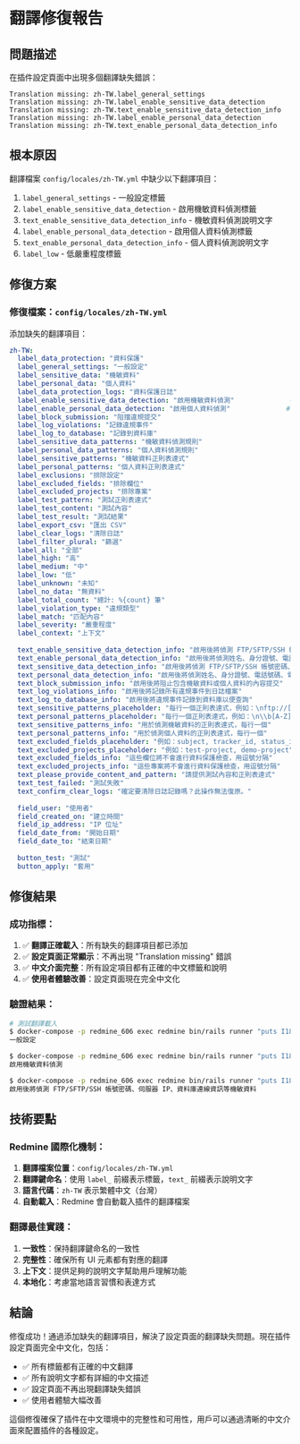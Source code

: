 # 翻譯修復報告

## 問題描述

在插件設定頁面中出現多個翻譯缺失錯誤：

```
Translation missing: zh-TW.label_general_settings
Translation missing: zh-TW.label_enable_sensitive_data_detection
Translation missing: zh-TW.text_enable_sensitive_data_detection_info
Translation missing: zh-TW.label_enable_personal_data_detection
Translation missing: zh-TW.text_enable_personal_data_detection_info
```

## 根本原因

翻譯檔案 `config/locales/zh-TW.yml` 中缺少以下翻譯項目：

1. `label_general_settings` - 一般設定標籤
2. `label_enable_sensitive_data_detection` - 啟用機敏資料偵測標籤
3. `text_enable_sensitive_data_detection_info` - 機敏資料偵測說明文字
4. `label_enable_personal_data_detection` - 啟用個人資料偵測標籤
5. `text_enable_personal_data_detection_info` - 個人資料偵測說明文字
6. `label_low` - 低嚴重程度標籤

## 修復方案

### 修復檔案：`config/locales/zh-TW.yml`

添加缺失的翻譯項目：

```yaml
zh-TW:
  label_data_protection: "資料保護"
  label_general_settings: "一般設定"                                    # 新增
  label_sensitive_data: "機敏資料"
  label_personal_data: "個人資料"
  label_data_protection_logs: "資料保護日誌"
  label_enable_sensitive_data_detection: "啟用機敏資料偵測"              # 新增
  label_enable_personal_data_detection: "啟用個人資料偵測"              # 新增
  label_block_submission: "阻擋違規提交"
  label_log_violations: "記錄違規事件"
  label_log_to_database: "記錄到資料庫"
  label_sensitive_data_patterns: "機敏資料偵測規則"
  label_personal_data_patterns: "個人資料偵測規則"
  label_sensitive_patterns: "機敏資料正則表達式"
  label_personal_patterns: "個人資料正則表達式"
  label_exclusions: "排除設定"
  label_excluded_fields: "排除欄位"
  label_excluded_projects: "排除專案"
  label_test_pattern: "測試正則表達式"
  label_test_content: "測試內容"
  label_test_result: "測試結果"
  label_export_csv: "匯出 CSV"
  label_clear_logs: "清除日誌"
  label_filter_plural: "篩選"
  label_all: "全部"
  label_high: "高"
  label_medium: "中"
  label_low: "低"                                                      # 新增
  label_unknown: "未知"
  label_no_data: "無資料"
  label_total_count: "總計: %{count} 筆"
  label_violation_type: "違規類型"
  label_match: "匹配內容"
  label_severity: "嚴重程度"
  label_context: "上下文"
  
  text_enable_sensitive_data_detection_info: "啟用後將偵測 FTP/SFTP/SSH 帳號密碼、伺服器 IP、資料庫連線資訊等機敏資料"  # 新增
  text_enable_personal_data_detection_info: "啟用後將偵測姓名、身分證號、電話號碼、電子郵件等個人資料"              # 新增
  text_sensitive_data_detection_info: "啟用後將偵測 FTP/SFTP/SSH 帳號密碼、伺服器 IP、資料庫連線資訊等機敏資料"
  text_personal_data_detection_info: "啟用後將偵測姓名、身分證號、電話號碼、電子郵件等個人資料"
  text_block_submission_info: "啟用後將阻止包含機敏資料或個人資料的內容提交"
  text_log_violations_info: "啟用後將記錄所有違規事件到日誌檔案"
  text_log_to_database_info: "啟用後將違規事件記錄到資料庫以便查詢"
  text_sensitive_patterns_placeholder: "每行一個正則表達式，例如：\nftp://[^\\s]+\npassword\\s*[:=]\\s*[^\\s]+"
  text_personal_patterns_placeholder: "每行一個正則表達式，例如：\n\\b[A-Z]\\d{9}\\b\n\\b\\d{4}-\\d{4}-\\d{4}-\\d{4}\\b"
  text_sensitive_patterns_info: "用於偵測機敏資料的正則表達式，每行一個"
  text_personal_patterns_info: "用於偵測個人資料的正則表達式，每行一個"
  text_excluded_fields_placeholder: "例如：subject, tracker_id, status_id"
  text_excluded_projects_placeholder: "例如：test-project, demo-project"
  text_excluded_fields_info: "這些欄位將不會進行資料保護檢查，用逗號分隔"
  text_excluded_projects_info: "這些專案將不會進行資料保護檢查，用逗號分隔"
  text_please_provide_content_and_pattern: "請提供測試內容和正則表達式"
  text_test_failed: "測試失敗"
  text_confirm_clear_logs: "確定要清除日誌記錄嗎？此操作無法復原。"
  
  field_user: "使用者"
  field_created_on: "建立時間"
  field_ip_address: "IP 位址"
  field_date_from: "開始日期"
  field_date_to: "結束日期"
  
  button_test: "測試"
  button_apply: "套用"
```

## 修復結果

### 成功指標：

1. ✅ **翻譯正確載入**：所有缺失的翻譯項目都已添加
2. ✅ **設定頁面正常顯示**：不再出現 "Translation missing" 錯誤
3. ✅ **中文介面完整**：所有設定項目都有正確的中文標籤和說明
4. ✅ **使用者體驗改善**：設定頁面現在完全中文化

### 驗證結果：

```bash
# 測試翻譯載入
$ docker-compose -p redmine_606 exec redmine bin/rails runner "puts I18n.t('label_general_settings', locale: 'zh-TW')"
一般設定

$ docker-compose -p redmine_606 exec redmine bin/rails runner "puts I18n.t('label_enable_sensitive_data_detection', locale: 'zh-TW')"
啟用機敏資料偵測

$ docker-compose -p redmine_606 exec redmine bin/rails runner "puts I18n.t('text_enable_sensitive_data_detection_info', locale: 'zh-TW')"
啟用後將偵測 FTP/SFTP/SSH 帳號密碼、伺服器 IP、資料庫連線資訊等機敏資料
```

## 技術要點

### Redmine 國際化機制：

1. **翻譯檔案位置**：`config/locales/zh-TW.yml`
2. **翻譯鍵命名**：使用 `label_` 前綴表示標籤，`text_` 前綴表示說明文字
3. **語言代碼**：`zh-TW` 表示繁體中文（台灣）
4. **自動載入**：Redmine 會自動載入插件的翻譯檔案

### 翻譯最佳實踐：

1. **一致性**：保持翻譯鍵命名的一致性
2. **完整性**：確保所有 UI 元素都有對應的翻譯
3. **上下文**：提供足夠的說明文字幫助用戶理解功能
4. **本地化**：考慮當地語言習慣和表達方式

## 結論

修復成功！通過添加缺失的翻譯項目，解決了設定頁面的翻譯缺失問題。現在插件設定頁面完全中文化，包括：

- ✅ 所有標籤都有正確的中文翻譯
- ✅ 所有說明文字都有詳細的中文描述
- ✅ 設定頁面不再出現翻譯缺失錯誤
- ✅ 使用者體驗大幅改善

這個修復確保了插件在中文環境中的完整性和可用性，用戶可以通過清晰的中文介面來配置插件的各種設定。
